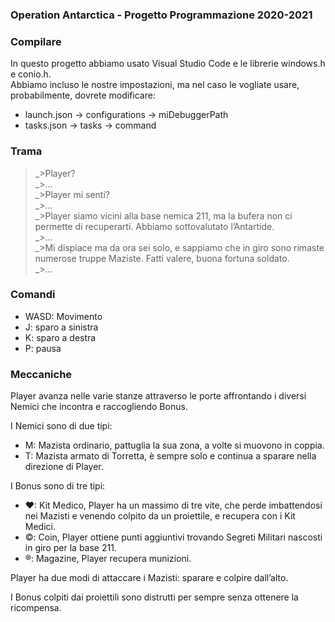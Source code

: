 ### Operation Antarctica - Progetto Programmazione 2020-2021

### Compilare
  In questo progetto abbiamo usato Visual Studio Code e le librerie windows.h e conio.h.  
  Abbiamo incluso le nostre impostazioni, ma nel caso le vogliate usare, probabilmente, dovrete modificare:  
  - launch.json -> configurations -> miDebuggerPath  
  - tasks.json -> tasks -> command
    
      
 ### Trama

>_>Player?  
>_>...  
>_>Player mi senti?  
>_>...  
>_>Player siamo vicini alla base nemica 211, ma la bufera non ci permette di recuperarti. Abbiamo sottovalutato l’Antartide.  
>_>...  
>_>Mi dispiace ma da ora sei solo, e sappiamo che in giro sono rimaste numerose truppe Maziste. Fatti valere, buona fortuna soldato.  
>_>...  

### Comandi
- WASD: Movimento
- J: sparo a sinistra
- K: sparo a destra
- P: pausa

### Meccaniche
Player avanza nelle varie stanze attraverso le porte affrontando i diversi Nemici che incontra e raccogliendo Bonus.

I Nemici sono di due tipi:

- M: Mazista ordinario, pattuglia la sua zona, a volte si muovono in coppia.
- T: Mazista armato di Torretta, è sempre solo e continua a sparare nella direzione di Player.

I Bonus sono di tre tipi:

- ♥: Kit Medico, Player ha un massimo di tre vite, che perde imbattendosi nei Mazisti e venendo colpito da un proiettile, e recupera con i Kit Medici.
- ©: Coin, Player ottiene punti aggiuntivi trovando Segreti Militari nascosti in giro per la base 211.
- ®: Magazine, Player recupera munizioni.

Player ha due modi di attaccare i Mazisti: sparare e colpire dall’alto.

I Bonus colpiti dai proiettili sono distrutti per sempre senza ottenere la ricompensa.
